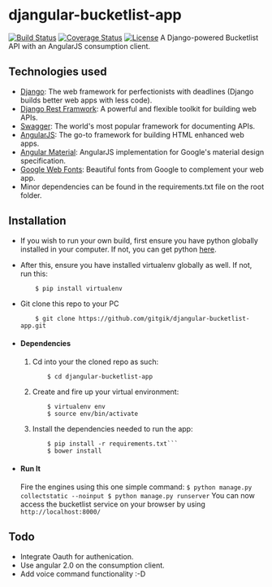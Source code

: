 # djangular-bucketlist-app
[![Build Status](https://travis-ci.org/gitgik/djangular-bucketlist-app.svg?branch=master)](https://travis-ci.org/gitgik/djangular-bucketlist-app) [![Coverage Status](https://coveralls.io/repos/github/gitgik/djangular-bucketlist-app/badge.svg?branch=develop)](https://coveralls.io/github/gitgik/djangular-bucketlist-app?branch=develop) [![License](http://img.shields.io/:license-mit-blue.svg)](http://doge.mit-license.org)
A Django-powered Bucketlist API with an AngularJS consumption client.

## Technologies used
* [Django](https://www.djangoproject.com/): The web framework for perfectionists with deadlines (Django builds better web apps with less code).
* [Django Rest Framwork](http://www.django-rest-framework.org/): A powerful and flexible toolkit for building web APIs.
* [Swagger](http://swagger.io/): The world's most popular framework for documenting APIs.
* [AngularJS](https://angularjs.org/): The go-to framework for building HTML enhanced web apps.
* [Angular Material](https://material.angularjs.org/latest/): AngularJS implementation for Google's material design specification.
* [Google Web Fonts](https://www.google.com/fonts): Beautiful fonts from Google to complement your web app.
* Minor dependencies can be found in the requirements.txt file on the root folder.


## Installation
* If you wish to run your own build, first ensure you have python globally installed in your computer. If not, you can get python [here](https://www.python.org").
* After this, ensure you have installed virtualenv globally as well. If not, run this:
    ```
        $ pip install virtualenv
    ```
* Git clone this repo to your PC
    ```
        $ git clone https://github.com/gitgik/djangular-bucketlist-app.git
    ```


* #### Dependencies
    1. Cd into your the cloned repo as such:
        ```
            $ cd djangular-bucketlist-app
        ```

    2. Create and fire up your virtual environment:
        ```
            $ virtualenv env
            $ source env/bin/activate
        ```
    3. Install the dependencies needed to run the app:
        ```
            $ pip install -r requirements.txt```
            $ bower install
        ```


* #### Run It
    Fire the engines using this one simple command:
        ```
            $ python manage.py collectstatic --noinput
            $ python manage.py runserver
        ```
    You can now access the bucketlist service on your browser by using
        ```
            http://localhost:8000/
        ```

## Todo
* Integrate Oauth for authenication.
* Use angular 2.0 on the consumption client.
* Add voice command functionality :-D
